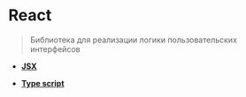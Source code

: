 # React
> Библиотека для реализации логики пользовательских интерфейсов

* **<a href="./pages/jsx/readme.md">JSX</a>**

* **<a href="./pages/typed-react/readme.md">Type script</a>**